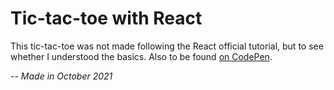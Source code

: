 # Tic-tac-toe with React

This tic-tac-toe was not made following the React official tutorial, but to see whether I understood the basics.
Also to be found [on CodePen](https://codepen.io/Jeolen/pen/gOxrxLO).

-- *Made in October 2021*
